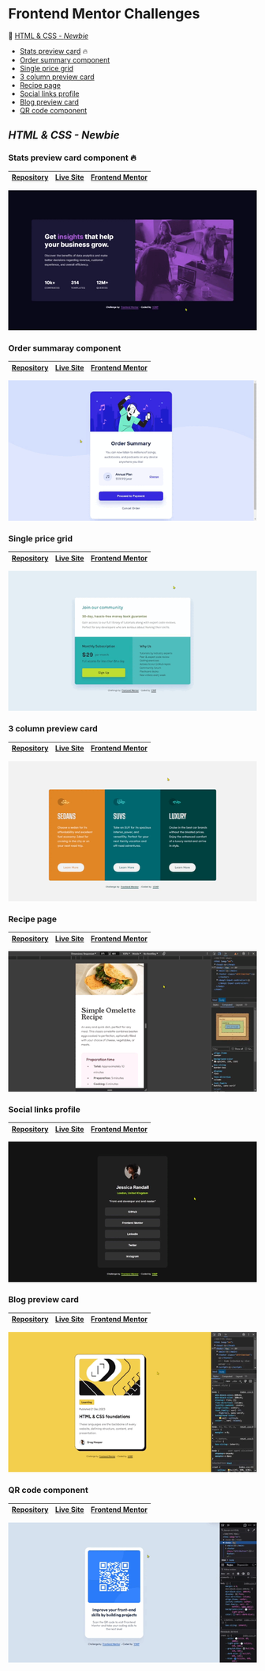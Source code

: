 # Frontend Mentor Challenges

🔳 [HTML & CSS - *Newbie*](#html--css---newbie)
  + [Stats preview card](#stats-preview-card-component-fire) 🔥
  + [Order summary component](#order-summaray-component)
  + [Single price grid](#single-price-grid)
  + [3 column preview card](#3-column-preview-card)
  + [Recipe page](#recipe-page)
  + [Social links profile](#social-links-profile)
  + [Blog preview card](#blog-preview-card)
  + [QR code component](#qr-code-component)

## ***HTML & CSS - Newbie***

### Stats preview card component :fire:

| [Repository](https://github.com/mendezpvi/fm-stats-preview-card) | [Live Site](https://mendezpvi.github.io/fm-stats-preview-card/) | [Frontend Mentor](https://www.frontendmentor.io/solutions/stats-preview-card-using-flex-box-CMvluLx1b4) |
| --- | --- | --- |

![Stats preview card](https://raw.githubusercontent.com/mendezpvi/fm-stats-preview-card/main/assets/video/sample.gif)

### Order summaray component

| [Repository](https://github.com/mendezpvi/fm-order-summary-component) | [Live Site](https://mendezpvi.github.io/fm-order-summary-component/) | [Frontend Mentor](https://www.frontendmentor.io/solutions/order-summary-component-CGsPxd41X4) |
| --- | --- | --- |

![Order summary component](https://raw.githubusercontent.com/mendezpvi/fm-order-summary-component/main/assets/video/sample.gif)

### Single price grid

| [Repository](https://github.com/mendezpvi/fm-single-price-grid) | [Live Site](https://mendezpvi.github.io/fm-single-price-grid/) | [Frontend Mentor](https://www.frontendmentor.io/solutions/single-price-grid-component-using-grid-LPmBtoGdE7) |
| --- | --- | --- |

![Single price grid](https://raw.githubusercontent.com/mendezpvi/fm-single-price-grid/main/assets/video/sample.gif)

### 3 column preview card

| [Repository](https://github.com/mendezpvi/fm-3-column-preview-card) | [Live Site](https://mendezpvi.github.io/fm-3-column-preview-card/) | [Frontend Mentor](https://www.frontendmentor.io/solutions/3-column-preview-card-using-css-grid-HEmrg94zdp) |
| --- | --- | --- |

![3 column preview card](https://raw.githubusercontent.com/mendezpvi/fm-3-column-preview-card/main/assets/vid/sample.gif)

### Recipe page

| [Repository](https://github.com/mendezpvi/fm-recipe-page) | [Live Site](https://mendezpvi.github.io/fm-recipe-page/) | [Frontend Mentor](https://www.frontendmentor.io/solutions/recipe-page-TycMeFxXvK) |
| --- | --- | --- |

![Recipe page](https://raw.githubusercontent.com/mendezpvi/fm-recipe-page/main/assets/vid/sample.gif)

### Social links profile

| [Repository](https://github.com/mendezpvi/fm-social-links-profile) | [Live Site](https://mendezpvi.github.io/fm-social-links-profile/) | [Frontend Mentor](https://www.frontendmentor.io/solutions/social-links-profile-kH-ia7zF4y) |
| --- | --- | --- |

![Social Links Profile](https://raw.githubusercontent.com/mendezpvi/fm-social-links-profile/main/assets/vid/sample.gif)

### Blog preview card

| [Repository](https://github.com/mendezpvi/fm-blog-preview-card) | [Live Site](https://mendezpvi.github.io/fm-blog-preview-card/) | [Frontend Mentor](https://www.frontendmentor.io/solutions/blog-preview-card-4v2h3liGE0) |
| --- | --- | --- |

![Blog Preview Card](https://raw.githubusercontent.com/mendezpvi/fm-blog-preview-card/main/assets/vid/sample.gif)

### QR code component 

| [Repository](https://github.com/mendezpvi/fm-qr-code-component-main) | [Live Site](https://mendezpvi.github.io/fm-qr-code-component-main/) | [Frontend Mentor](https://www.frontendmentor.io/solutions/qr-code-component-kvtL0fwiDf) |
| --- | --- | --- |

![QR Code Component](https://github.com/mendezpvi/fm-qr-code-component-main/blob/main/assets/vid/sample.gif?raw=true)
